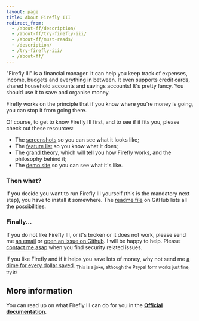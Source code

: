 ```yaml
---
layout: page
title: About Firefly III
redirect_from:
  - /about-ff/description/
  - /about-ff/try-firefly-iii/
  - /about-ff/must-reads/
  - /description/
  - /try-firefly-iii/
  - /about-ff/
---
```


"Firefly III" is a financial manager. It can help you keep track of expenses, income, budgets and everything in between. It even supports credit cards, shared  household accounts and savings accounts! It's pretty fancy. You should use it to save and organise money.
 
Firefly works on the principle that if you know where you're money is going, you can stop it from going there.

Of course, to get to know Firefly III first, and to see if it fits you, please check out these resources:

- The [screenshots](http://firefly-iii.readthedocs.io/en/latest/about/introduction.html) so you can see what it looks like;
- The [feature list](http://firefly-iii.readthedocs.io/en/latest/about/features.html) so you know what it does;
- The [grand theory](http://firefly-iii.readthedocs.io/en/latest/about/grand-theory.html), which will tell you how Firefly works, and the philosophy behind it;
- The [demo site](https://demo.firefly-iii.org/) so you can see what it's like.

### Then what?

If you decide you want to run Firefly III yourself (this is the mandatory next step), you have to install it somewhere. The [readme file](https://github.com/firefly-iii/firefly-iii/tree/master#get-started) on GitHub lists all the possibilities.

### Finally...

If you do not like Firefly III, or it's broken or it does not work, please send me [an email](mailto:thegrumpydictator@gmail.com) or [open an issue on Github](https://github.com/firefly-iii/firefly-iii/issues). I will be happy to help. Please [contact me asap](http://firefly-iii.readthedocs.io/en/latest/contact/security.html) when you find security related issues.

If you like Firefly and if it helps you save lots of money, why not send me [a dime for every dollar saved](https://www.paypal.com/cgi-bin/webscr?cmd=_s-xclick&hosted_button_id=44UKUT455HUFA). 
<sub>This is a joke, although the Paypal form works just fine, try it!</sub>

## More information

You can read up on what Firefly III can do for you in the **[Official documentation](http://firefly-iii.readthedocs.io/en/latest/)**.